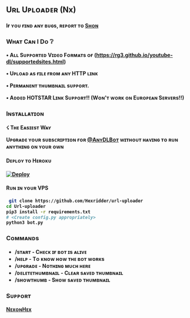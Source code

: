 ##  Uʀʟ Uᴘʟᴏᴀᴅᴇʀ (Nx)

#### Iғ ʏᴏᴜ ғɪɴᴅ ᴀɴʏ ʙᴜɢs, ʀᴇᴘᴏʀᴛ ᴛᴏ [Sʜᴏɴ](https://telegram.dog/Hexrider)

###  Wʜᴀᴛ Cᴀɴ I Dᴏ ❔

<b>• Aʟʟ Sᴜᴘᴘᴏʀᴛᴇᴅ Vɪᴅᴇᴏ Fᴏʀᴍᴀᴛs ᴏғ (https://rg3.github.io/youtube-dl/supportedsites.html)

• Uᴘʟᴏᴀᴅ ᴀs ғɪʟᴇ ғʀᴏᴍ ᴀɴʏ HTTP ʟɪɴᴋ

• Pᴇʀᴍᴀɴᴇɴᴛ ᴛʜᴜᴍʙɴᴀɪʟ sᴜᴘᴘᴏʀᴛ.

• Aᴅᴅᴇᴅ HOTSTAR Lɪɴᴋ Sᴜᴘᴘᴏʀᴛ!!  (Wᴏɴ'ᴛ ᴡᴏʀᴋ ᴏɴ Eᴜʀᴏᴘᴇᴀɴ Sᴇʀᴠᴇʀs!!)<b>


### Iɴsᴛᴀʟʟᴀᴛɪᴏɴ

☇ Tʜᴇ Eᴀsɪᴇsᴛ Wᴀʏ

**Uᴘɢʀᴀᴅᴇ** ʏᴏᴜʀ sᴜʙsᴄʀɪᴘᴛɪᴏɴ ғᴏʀ [@AɴʏDLBᴏᴛ](https://telegram.dog/AnyDLBot) ᴡɪᴛʜᴏᴜᴛ ʜᴀᴠɪɴɢ ᴛᴏ ʀᴜɴ ᴀɴʏᴛʜɪɴɢ ᴏɴ ʏᴏᴜʀ ᴏᴡɴ

#### Dᴇᴘʟᴏʏ ᴛᴏ Hᴇʀᴏᴋᴜ

[![Deploy](https://www.herokucdn.com/deploy/button.svg)](https://www.heroku.com/deploy?template=https://github.com/Prgofficial/URLuploader-With-Hotstar)

#### Rᴜɴ ɪɴ ʏᴏᴜʀ VPS
```sh
 git clone https://github.com/Hexridder/url-uploader
cd Url-uploader
pip3 install -r requirements.txt
# <Create config.py appropriately>
python3 bot.py
```
### Cᴏᴍᴍᴀɴᴅs

* /sᴛᴀʀᴛ             - Cʜᴇᴄᴋ ɪғ ʙᴏᴛ ɪs ᴀʟɪᴠᴇ
* /ʜᴇʟᴘ              - Tᴏ ᴋɴᴏᴡ ʜᴏᴡ ᴛʜᴇ ʙᴏᴛ ᴡᴏʀᴋs
* /ᴜᴘɢʀᴀᴅᴇ           - Nᴏᴛʜɪɴɢ ᴍᴜᴄʜ ʜᴇʀᴇ
* /ᴅᴇʟᴇᴛᴇᴛʜᴜᴍʙɴᴀɪʟ   - Cʟᴇᴀʀ sᴀᴠᴇᴅ ᴛʜᴜᴍʙɴᴀɪʟ
* /sʜᴏᴡᴛʜᴜᴍʙ         - Sʜᴏᴡ sᴀᴠᴇᴅ ᴛʜᴜᴍʙɴᴀɪʟ

### Sᴜᴘᴘᴏʀᴛ
[NᴇxᴏɴHᴇx](https://telegram.me/Nexonhex)
